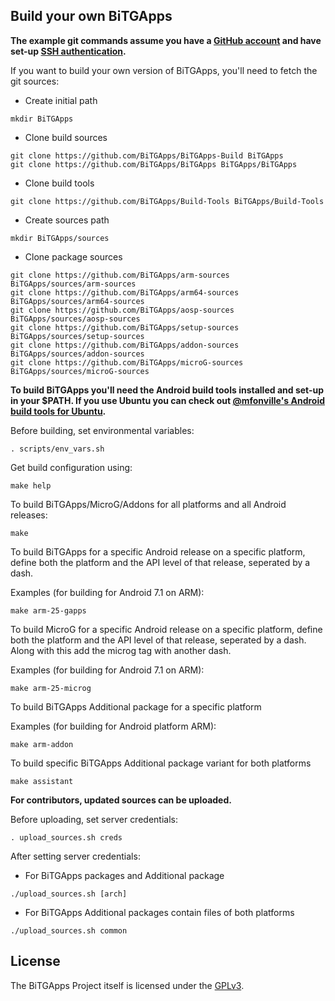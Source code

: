 ## Build your own BiTGApps

**The example git commands assume you have a [GitHub account](https://github.com/join) and have set-up [SSH authentication](https://help.github.com/articles/set-up-git/#connecting-over-ssh).**

If you want to build your own version of BiTGApps, you'll need to fetch the git sources:

* Create initial path

```shellscript
mkdir BiTGApps
```

* Clone build sources

```shellscript
git clone https://github.com/BiTGApps/BiTGApps-Build BiTGApps
git clone https://github.com/BiTGApps/BiTGApps BiTGApps/BiTGApps
```

* Clone build tools

```shellscript
git clone https://github.com/BiTGApps/Build-Tools BiTGApps/Build-Tools
```

* Create sources path

```shellscript
mkdir BiTGApps/sources
```

* Clone package sources

```shellscript
git clone https://github.com/BiTGApps/arm-sources BiTGApps/sources/arm-sources
git clone https://github.com/BiTGApps/arm64-sources BiTGApps/sources/arm64-sources
git clone https://github.com/BiTGApps/aosp-sources BiTGApps/sources/aosp-sources
git clone https://github.com/BiTGApps/setup-sources BiTGApps/sources/setup-sources
git clone https://github.com/BiTGApps/addon-sources BiTGApps/sources/addon-sources
git clone https://github.com/BiTGApps/microG-sources BiTGApps/sources/microG-sources
```

**To build BiTGApps you'll need the Android build tools installed and set-up in your $PATH. If you use Ubuntu you can check out [@mfonville's Android build tools for Ubuntu](http://mfonville.github.io/android-build-tools/).**

Before building, set environmental variables:

```shellscript
. scripts/env_vars.sh
```

Get build configuration using:

```shellscript
make help
```

To build BiTGApps/MicroG/Addons for all platforms and all Android releases:

```shellscript
make
```

To build BiTGApps for a specific Android release on a specific platform, define both the platform and the API
level of that release, seperated by a dash.

Examples (for building for Android 7.1 on ARM):

```shellscript
make arm-25-gapps
```

To build MicroG for a specific Android release on a specific platform, define both the platform and the API
level of that release, seperated by a dash. Along with this add the microg tag with another dash.

Examples (for building for Android 7.1 on ARM):

```shellscript
make arm-25-microg
```

To build BiTGApps Additional package for a specific platform

Examples (for building for Android platform ARM):

```shellscript
make arm-addon
```

To build specific BiTGApps Additional package variant for both platforms

```shellscript
make assistant
```

**For contributors, updated sources can be uploaded.**

Before uploading, set server credentials:

```shellscript
. upload_sources.sh creds
```

After setting server credentials:

* For BiTGApps packages and Additional package

```shellscript
./upload_sources.sh [arch]
```

* For BiTGApps Additional packages contain files of both platforms

```shellscript
./upload_sources.sh common
```

## License

The BiTGApps Project itself is licensed under the [GPLv3](https://www.gnu.org/licenses/gpl-3.0.txt).
